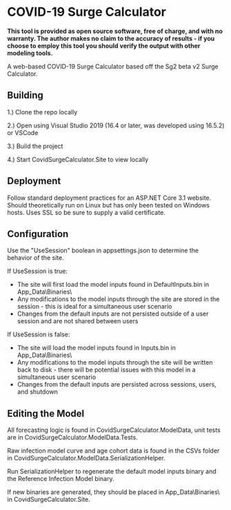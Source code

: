 # COVID-19 Surge Calculator
**This tool is provided as open source software, free of charge, and with no warranty. The author makes no claim to the accuracy of results - if you choose to employ this tool you should verify the output with other modeling tools.**

A web-based COVID-19 Surge Calculator based off the Sg2 beta v2 Surge Calculator.

## Building
1.) Clone the repo locally

2.) Open using Visual Studio 2019 (16.4 or later, was developed using 16.5.2) or VSCode

3.) Build the project

4.) Start CovidSurgeCalculator.Site to view locally

## Deployment
Follow standard deployment practices for an ASP.NET Core 3.1 website. Should theoretically run on Linux but has only been tested on Windows hosts. Uses SSL so be sure to supply a valid certificate.

## Configuration
Use the "UseSession" boolean in appsettings.json to determine the behavior of the site.

If UseSession is true:

* The site will first load the model inputs found in DefaultInputs.bin in App_Data\Binaries\
* Any modifications to the model inputs through the site are stored in the session - this is ideal for a simultaneous user scenario
* Changes from the default inputs are not persisted outside of a user session and are not shared between users

If UseSession is false:

* The site will load the model inputs found in Inputs.bin in App_Data\Binaries\
* Any modifications to the model inputs through the site will be written back to disk - there will be potential issues with this model in a simultaneous user scenario
* Changes from the default inputs are persisted across sessions, users, and shutdown

## Editing the Model
All forecasting logic is found in CovidSurgeCalculator.ModelData, unit tests are in CovidSurgeCalculator.ModelData.Tests. 

Raw infection model curve and age cohort data is found in the CSVs folder in CovidSurgeCalculator.ModelData.SerializationHelper. 

Run SerializationHelper to regenerate the default model inputs binary and the Reference Infection Model binary. 

If new binaries are generated, they should be placed in App_Data\Binaries\ in CovidSurgeCalculator.Site.
